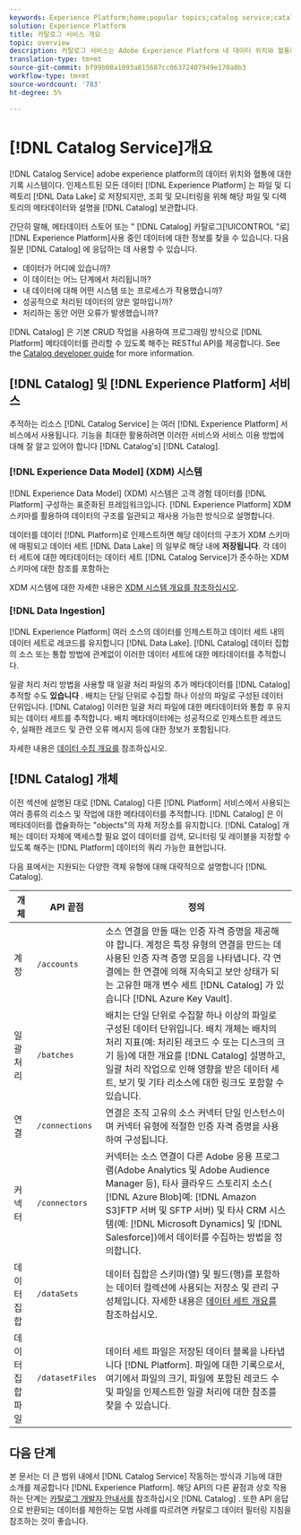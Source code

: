```yaml
---
keywords: Experience Platform;home;popular topics;catalog service;catalog;Catalog service;data location;Data Location;Data management;data management;Lineage;lineage;Catalog;enable dataset
solution: Experience Platform
title: 카탈로그 서비스 개요
topic: overview
description: 카탈로그 서비스는 Adobe Experience Platform 내 데이터 위치와 혈통에 대한 기록 시스템이다. Experience Platform에 인제스트된 모든 데이터는 파일과 디렉터리로 Data Lake에 저장되지만, 카탈로그는 조회 및 모니터링을 위해 이러한 파일 및 디렉토리의 메타데이터와 설명을 저장합니다.
translation-type: tm+mt
source-git-commit: bf99b08a1093a815687cc06372407949e170a0b3
workflow-type: tm+mt
source-wordcount: '783'
ht-degree: 5%

---
```



# [!DNL Catalog Service]개요

[!DNL Catalog Service] adobe experience platform의 데이터 위치와 혈통에 대한 기록 시스템이다. 인제스트된 모든 데이터 [!DNL Experience Platform] 는 파일 및 디렉토리 [!DNL Data Lake] 로 저장되지만, 조회 및 모니터링을 위해 해당 파일 및 디렉토리의 메타데이터와 설명을 [!DNL Catalog] 보관합니다.

간단히 말해, 메타데이터 스토어 또는 &quot; [!DNL Catalog] 카탈로그[!UICONTROL &quot;로][!DNL Experience Platform]사용 중인 데이터에 대한 정보를 찾을 수 있습니다. 다음 질문 [!DNL Catalog] 에 응답하는 데 사용할 수 있습니다.

* 데이터가 어디에 있습니까?
* 이 데이터는 어느 단계에서 처리됩니까?
* 내 데이터에 대해 어떤 시스템 또는 프로세스가 작용했습니까?
* 성공적으로 처리된 데이터의 양은 얼마입니까?
* 처리하는 동안 어떤 오류가 발생했습니까?

[!DNL Catalog] 은 기본 CRUD 작업을 사용하여 프로그래밍 방식으로 [!DNL Platform] 메타데이터를 관리할 수 있도록 해주는 RESTful API를 제공합니다. See the [Catalog developer guide](api/getting-started.md) for more information.

## [!DNL Catalog] 및 [!DNL Experience Platform] 서비스

추적하는 리소스 [!DNL Catalog Service] 는 여러 [!DNL Experience Platform] 서비스에서 사용됩니다. 기능을 최대한 활용하려면 이러한 서비스와 서비스 이용 방법에 대해 잘 알고 있어야 합니다 [!DNL Catalog's] [!DNL Catalog].

### [!DNL Experience Data Model] (XDM) 시스템

[!DNL Experience Data Model] (XDM) 시스템은 고객 경험 데이터를 [!DNL Platform] 구성하는 표준화된 프레임워크입니다. [!DNL Experience Platform] XDM 스키마를 활용하여 데이터의 구조를 일관되고 재사용 가능한 방식으로 설명합니다.

데이터를 데이터 [!DNL Platform]로 인제스트하면 해당 데이터의 구조가 XDM 스키마에 매핑되고 데이터 세트 [!DNL Data Lake] 의 일부로 해당 내에 **저장됩니다**. 각 데이터 세트에 대한 메타데이터는 데이터 세트 [!DNL Catalog Service]가 준수하는 XDM 스키마에 대한 참조를 포함하는

XDM 시스템에 대한 자세한 내용은 [XDM 시스템 개요를 참조하십시오](../xdm/home.md).

### [!DNL Data Ingestion]

[!DNL Experience Platform] 여러 소스의 데이터를 인제스트하고 데이터 세트 내의 데이터 세트로 레코드를 유지합니다 [!DNL Data Lake]. [!DNL Catalog] 데이터 집합의 소스 또는 통합 방법에 관계없이 이러한 데이터 세트에 대한 메타데이터를 추적합니다.

일괄 처리 처리 방법을 사용할 때 일괄 처리 파일의 추가 메타데이터를 [!DNL Catalog] 추적할 수도 **있습니다** . 배치는 단일 단위로 수집할 하나 이상의 파일로 구성된 데이터 단위입니다. [!DNL Catalog] 이러한 일괄 처리 파일에 대한 메타데이터와 통합 후 유지되는 데이터 세트를 추적합니다. 배치 메타데이터에는 성공적으로 인제스트한 레코드 수, 실패한 레코드 및 관련 오류 메시지 등에 대한 정보가 포함됩니다.

자세한 내용은 [데이터 수집 개요를](../ingestion/home.md) 참조하십시오.

## [!DNL Catalog] 개체

이전 섹션에 설명된 대로 [!DNL Catalog] 다른 [!DNL Platform] 서비스에서 사용되는 여러 종류의 리소스 및 작업에 대한 메타데이터를 추적합니다. [!DNL Catalog] 은 이 메타데이터를 캡슐화하는 &quot;objects&quot;의 자체 저장소를 유지합니다. [!DNL Catalog] 개체는 데이터 자체에 액세스할 필요 없이 데이터를 검색, 모니터링 및 레이블을 지정할 수 있도록 해주는 [!DNL Platform] 데이터의 쿼리 가능한 표현입니다.

다음 표에서는 지원되는 다양한 객체 유형에 대해 대략적으로 설명합니다 [!DNL Catalog].

| 개체 | API 끝점 | 정의 |
|---|---|---|
| 계정 | `/accounts` | 소스 연결을 만들 때는 인증 자격 증명을 제공해야 합니다. 계정은 특정 유형의 연결을 만드는 데 사용된 인증 자격 증명 모음을 나타냅니다. 각 연결에는 한 연결에 의해 지속되고 보안 상태가 되는 고유한 매개 변수 세트 [!DNL Catalog] 가 있습니다 [!DNL Azure Key Vault]. |
| 일괄 처리 | `/batches` | 배치는 단일 단위로 수집할 하나 이상의 파일로 구성된 데이터 단위입니다. 배치 개체는 배치의 처리 지표(예: 처리된 레코드 수 또는 디스크의 크기 등)에 대한 개요를 [!DNL Catalog] 설명하고, 일괄 처리 작업으로 인해 영향을 받은 데이터 세트, 보기 및 기타 리소스에 대한 링크도 포함할 수 있습니다. |
| 연결 | `/connections` | 연결은 조직 고유의 소스 커넥터 단일 인스턴스이며 커넥터 유형에 적절한 인증 자격 증명을 사용하여 구성됩니다. |
| 커넥터 | `/connectors` | 커넥터는 소스 연결이 다른 Adobe 응용 프로그램(Adobe Analytics 및 Adobe Audience Manager 등), 타사 클라우드 스토리지 소스( [!DNL Azure Blob]예: [!DNL Amazon S3]FTP 서버 및 SFTP 서버) 및 타사 CRM 시스템(예: [!DNL Microsoft Dynamics] 및 [!DNL Salesforce])에서 데이터를 수집하는 방법을 정의합니다. |
| 데이터 집합 | `/dataSets` | 데이터 집합은 스키마(열) 및 필드(행)를 포함하는 데이터 컬렉션에 사용되는 저장소 및 관리 구성체입니다. 자세한 내용은 [데이터 세트 개요를](./datasets/overview.md) 참조하십시오. |
| 데이터 집합 파일 | `/datasetFiles` | 데이터 세트 파일은 저장된 데이터 블록을 나타냅니다 [!DNL Platform]. 파일에 대한 기록으로서, 여기에서 파일의 크기, 파일에 포함된 레코드 수 및 파일을 인제스트한 일괄 처리에 대한 참조를 찾을 수 있습니다. |

## 다음 단계

본 문서는 더 큰 범위 내에서 [!DNL Catalog Service] 작동하는 방식과 기능에 대한 소개를 제공합니다 [!DNL Experience Platform]. 해당 API의 다른 끝점과 상호 작용하는 단계는 [카탈로그 개발자 안내서를](api/getting-started.md) 참조하십시오 [!DNL Catalog] . 또한 API 응답으로 반환되는 데이터를 제한하는 모범 사례를 따르려면 카탈로그 데이터 [](api/filter-data.md) 필터링 지침을 참조하는 것이 좋습니다.